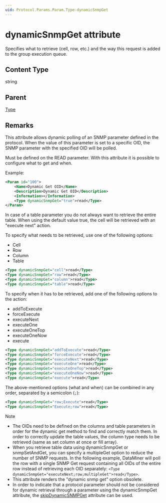 ```yaml
---
uid: Protocol.Params.Param.Type-dynamicSnmpGet
---
```


# dynamicSnmpGet attribute

Specifies what to retrieve (cell, row, etc.) and the way this request is added to the group execution queue.<!-- RN 6962 -->

## Content Type

string

## Parent

[Type](xref:Protocol.Params.Param.Type)

## Remarks

This attribute allows dynamic polling of an SNMP parameter defined in the protocol. When the value of this parameter is set to a specific OID, the SNMP parameter with the specified OID will be polled.

Must be defined on the READ parameter. With this attribute it is possible to configure what to get and when.

Example:

```xml
<Param id="100">
    <Name>Dynamic Get OID</Name>
    <Description>Dynamic Get OID</Description>
    <Information></Information>
    <Type dynamicSnmpGet="true">read</Type>
</Param>
```

In case of a table parameter you do not always want to retrieve the entire table. When using the default value true, the cell will be retrieved with an "execute next" action.

To specify what needs to be retrieved, use one of the following options:

- Cell
- Row
- Column
- Table

```xml
<Type dynamicSnmpGet="cell">read</Type>
<Type dynamicSnmpGet="row">read</Type>
<Type dynamicSnmpGet="column">read</Type>
<Type dynamicSnmpGet="table">read</Type>
```

To specify when it has to be retrieved, add one of the following options to the action:

- addToExecute
- forceExecute
- executeNext
- executeOne
- executeOneTop
- executeOneNow
- execute

```xml
<Type dynamicSnmpGet="addToExecute">read</Type>
<Type dynamicSnmpGet="forceExecute">read</Type>
<Type dynamicSnmpGet="executeNext">read</Type>
<Type dynamicSnmpGet="executeOne">read</Type>
<Type dynamicSnmpGet="executeOneTop">read</Type>
<Type dynamicSnmpGet="executeOneNow">read</Type>
<Type dynamicSnmpGet="execute">read</Type>
```

The above-mentioned options (what and when) can be combined in any order, separated by a semicolon (`;`):

```xml
<Type dynamicSnmpGet="row;Execute">read</Type>
<Type dynamicSnmpGet="Execute;row">read</Type>
```

> [!NOTE]
>
> - The OIDs need to be defined on the columns and table parameters in order for the dynamic get method to find and correctly match them. In order to correctly update the table values, the column type needs to be retrieved (same as set column at once or fill array).
> - When you retrieve table data using dynamicSnmpGet or snmpSetAndGet, you can specify a multipleGet option to reduce the number of SNMP requests.<!-- RN 12409 --> In the following example, DataMiner will poll the row with a single SNMP Get request containing all OIDs of the entire row instead of retrieving each OID separately: `<Type dynamicSnmpGet="executeNext;row;multipleGet">read</Type>`.
> - This attribute renders the "dynamic snmp get" option obsolete.
> - In order to indicate that a protocol parameter should not be considered for dynamic retrieval through a parameter using the dynamicSnmpGet attribute, the [skipDynamicSNMPGet](xref:Protocol.Params.Param.SNMP.OID-skipDynamicSNMPGet) attribute can be used.
